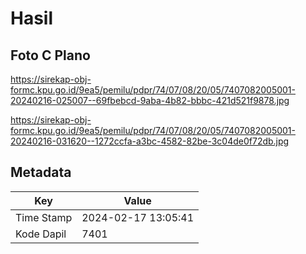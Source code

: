 # Hasil

## Foto C Plano

https://sirekap-obj-formc.kpu.go.id/9ea5/pemilu/pdpr/74/07/08/20/05/7407082005001-20240216-025007--69fbebcd-9aba-4b82-bbbc-421d521f9878.jpg

https://sirekap-obj-formc.kpu.go.id/9ea5/pemilu/pdpr/74/07/08/20/05/7407082005001-20240216-031620--1272ccfa-a3bc-4582-82be-3c04de0f72db.jpg


## Metadata

| Key        | Value               |
| ---------- | ------------------- |
| Time Stamp | 2024-02-17 13:05:41 |
| Kode Dapil | 7401                |



